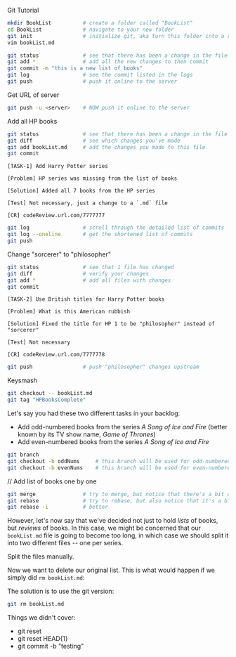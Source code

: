Git Tutorial

```bash
mkdir BookList			# create a folder called "BookList"
cd BookList				# navigate to your new folder
git init				# initialize git, aka turn this folder into a repo
vim bookList.md
```

```bash
git status				# see that there has been a change in the file
git add *				# add all the new changes to then commit
git commit -m "this is a new list of books"
git log					# see the commit listed in the logs
git push				# push it online to the server
```

Get URL of server

```bash
git push -u <server>	# NOW push it online to the server
```

Add all HP books

```bash
git status				# see that there has been a change in the file
git diff				# see which changes you've made
git add bookList.md		# add the changes you made to this file
git commit
```

```
[TASK-1] Add Harry Potter series

[Problem] HP series was missing from the list of books

[Solution] Added all 7 books from the HP series

[Test] Not necessary, just a change to a `.md` file

[CR] codeReview.url.com/7777777
```

```bash
git log 				# scroll through the detailed list of commits
git log --oneline		# get the shortened list of commits
git push
```

Change "sorcerer" to "philosopher"

```bash
git status				# see that 1 file has changed
git diff				# verify your changes
git add *				# add all files with changes
git commit
```

```
[TASK-2] Use British titles for Harry Potter books

[Problem] What is this American rubbish

[Solution] Fixed the title for HP 1 to be "philosopher" instead of "sorcerer"

[Test] Not necessary

[CR] codeReview.url.com/7777778
```

```bash
git push				# push "philosopher" changes upstream
```

Keysmash

```bash
git checkout -- bookList.md
git tag "HPBooksComplete"
```

Let's say you had these two different tasks in your backlog:
- Add odd-numbered books from the series _A Song of Ice and Fire_ (better known by its TV show name, _Game of Thrones_)
- Add even-numbered books from the series _A Song of Ice and Fire_

```bash
git branch
git checkout -b oddNums		# this branch will be used for odd-numbered GoT books
git checkout -b evenNums	# this branch will be used for even-numbered GoT books
```

// Add list of books one by one

```bash
git merge				# try to merge, but notice that there's a bit of a mess
git rebase				# try to rebase, but also notice that it's a bit messy
git rebase -i 			# better
```

However, let's now say that we've decided not just to hold _lists_ of books, but _reviews_ of books. In this case, we might be concerned that our `bookList.md` file is going to become too long, in which case we should split it into two different files -- one per series.

Split the files manually.

Now we want to delete our original list. This is what would happen if we simply did `rm bookList.md`:



The solution is to use the git version:

```bash
git rm bookList.md
```

Things we didn't cover:
- git reset
- git reset HEAD{1}
- git commit -b "testing"